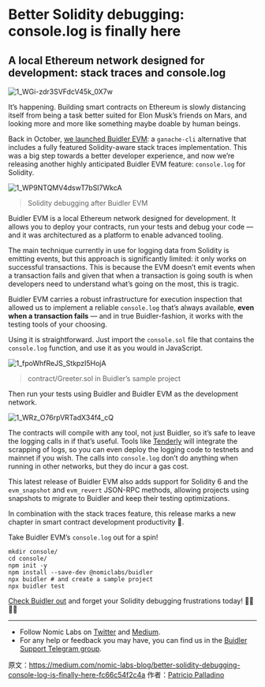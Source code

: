 # Better Solidity debugging: console.log is finally here

## A local Ethereum network designed for development: stack traces and console.log

![1_WGi-zdr3SVFdcV45k_0X7w](https://img.learnblockchain.cn/pics/20200817101938.png)



It’s happening. Building smart contracts on Ethereum is slowly distancing itself from being a task better suited for Elon Musk’s friends on Mars, and looking more and more like something maybe doable by human beings.

Back in October, [we launched Buidler EVM](https://medium.com/nomic-labs-blog/better-solidity-debugging-stack-traces-are-finally-here-dd80a56f92bb): a `ganache-cli` alternative that includes a fully featured Solidity-aware stack traces implementation. This was a big step towards a better developer experience, and now we’re releasing another highly anticipated Buidler EVM feature: `console.log` for Solidity.

![1_WP9NTQMV4dswT7bSI7WkcA](https://img.learnblockchain.cn/pics/20200817101956.png)



> Solidity debugging after Buidler EVM

Buidler EVM is a local Ethereum network designed for development. It allows you to deploy your contracts, run your tests and debug your code — and it was architectured as a platform to enable advanced tooling.

The main technique currently in use for logging data from Solidity is emitting events, but this approach is significantly limited: it only works on successful transactions. This is because the EVM doesn’t emit events when a transaction fails and given that when a transaction is going south is when developers need to understand what’s going on the most, this is tragic.

Buidler EVM carries a robust infrastructure for execution inspection that allowed us to implement a reliable `console.log` that’s always available, **even when a transaction fails** — and in true Buidler-fashion, it works with the testing tools of your choosing.

Using it is straightforward. Just import the `console.sol` file that contains the `console.log` function, and use it as you would in JavaScript.

![1_fpoWhfReJS_StkpzI5HojA](https://img.learnblockchain.cn/pics/20200817102046.png)

>  contract/Greeter.sol in Buidler’s sample project

Then run your tests using Buidler and Buidler EVM as the development network.



![1_WRz_O76rpVRTadX34f4_cQ](https://img.learnblockchain.cn/pics/20200817102119.png)



The contracts will compile with any tool, not just Buidler, so it’s safe to leave the logging calls in if that’s useful. Tools like [Tenderly](https://tenderly.dev/) will integrate the scrapping of logs, so you can even deploy the logging code to testnets and mainnet if you wish. The calls into `console.log` don’t do anything when running in other networks, but they do incur a gas cost.

This latest release of Buidler EVM also adds support for Solidity 6 and the `evm_snapshot` and `evm_revert` JSON-RPC methods, allowing projects using snapshots to migrate to Buidler and keep their testing optimizations.

In combination with the stack traces feature, this release marks a new chapter in smart contract development productivity 🥳.

Take Buidler EVM’s `console.log` out for a spin!

```
mkdir console/
cd console/
npm init -y
npm install --save-dev @nomiclabs/buidler
npx buidler # and create a sample project
npx buidler test
```

[Check Buidler out](https://buidler.dev/) and forget your Solidity debugging frustrations today! 👷‍♀️👷‍♂️

------

- Follow Nomic Labs on [Twitter](https://twitter.com/nomiclabs) and [Medium](http://medium.com/nomic-labs-blog).
- For any help or feedback you may have, you can find us in the [Buidler Support Telegram group](http://t.me/BuidlerSupport).





原文：https://medium.com/nomic-labs-blog/better-solidity-debugging-console-log-is-finally-here-fc66c54f2c4a 作者：[Patricio Palladino](https://medium.com/@alcuadrado?source=post_page-----fc66c54f2c4a----------------------)

